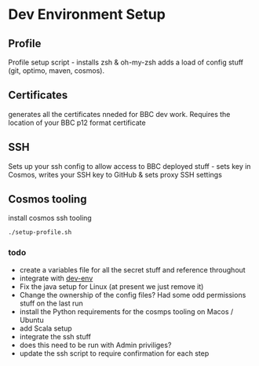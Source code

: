 # Dev Environment Setup

## Profile

Profile setup script - installs zsh & oh-my-zsh adds a load of config stuff (git, optimo, maven, cosmos).

## Certificates

generates all the certificates nneded for BBC dev work. Requires the location of your BBC p12 format certificate

## SSH

Sets up your ssh config to allow access to BBC deployed stuff - sets key in Cosmos, writes your SSH key to GitHub & sets proxy SSH settings

## Cosmos tooling

install cosmos ssh tooling

```bash
./setup-profile.sh
```

### todo

* create a variables file for all the secret stuff and reference throughout
* integrate with [dev-env](https://github.com/phillipbarron/dev-env)
* Fix the java setup for Linux (at present we just remove it)
* Change the ownership of the config files? Had some odd permissions stuff on the last run
* install the Python requirements for the cosmps tooling on Macos / Ubuntu
* add Scala setup
* integrate the ssh stuff
* does this need to be run with Admin priviliges?
* update the ssh script to require confirmation for each step
